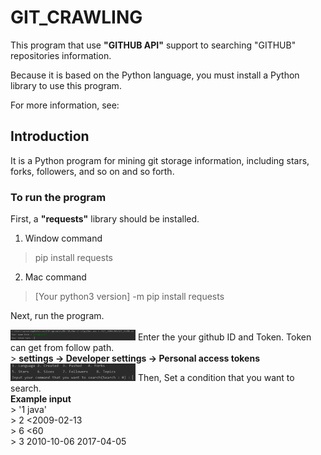 # GIT_CRAWLING

This program that use <strong>"GITHUB API"</strong> support to searching "GITHUB" repositories information. 

Because it is based on the Python language, you must install a Python library to use this program. 

For more information, see:

## Introduction

It is a Python program for mining git storage information, including stars, forks, followers, and so on and so forth.

### To run the program

First, a <strong>"requests"</strong> library should be installed.

1. Window command
> pip install requests
2. Mac command
> [Your python3 version] -m pip install requests

Next, run the program.

<img src="images/starting.png" alt="Image Error" width="200">
Enter the your github ID and Token. Token can get from follow path.<br /> 
> <strong>settings -> Developer settings -> Personal access tokens</strong>

<img src="images/condition.png" alt="Image Error" width="200">
Then, Set a condition that you want to search.<br />
<strong>Example input</strong> <br />
> '1 java'<br />
> 2 <2009-02-13<br />
> 6 <60<br />
> 3 2010-10-06 2017-04-05<br />


